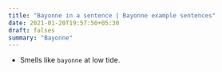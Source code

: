 ```yaml
---
title: "Bayonne in a sentence | Bayonne example sentences"
date: 2021-01-20T19:57:50+05:30
draft: falses
summary: "Bayonne"
---
```

- Smells like `bayonne` at low tide.
                 
